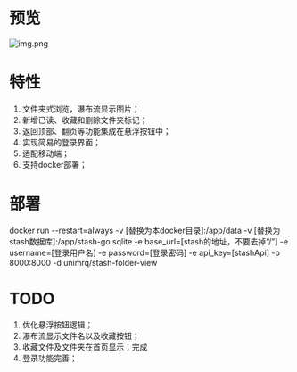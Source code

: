 # 预览
![img.png](static/images/img.png)
# 特性
1. 文件夹式浏览，瀑布流显示图片；
2. 新增已读、收藏和删除文件夹标记；
3. 返回顶部、翻页等功能集成在悬浮按钮中；
4. 实现简易的登录界面；
5. 适配移动端；
6. 支持docker部署；
# 部署
docker run --restart=always -v [替换为本docker目录]:/app/data -v [替换为stash数据库]:/app/stash-go.sqlite -e base_url=[stash的地址，不要去掉“/”] -e username=[登录用户名] -e password=[登录密码] -e api_key=[stashApi] -p 8000:8000 -d unimrq/stash-folder-view
# TODO
1. 优化悬浮按钮逻辑；
2. 瀑布流显示文件名以及收藏按钮；
3. 收藏文件及文件夹在首页显示；完成
4. 登录功能完善；
